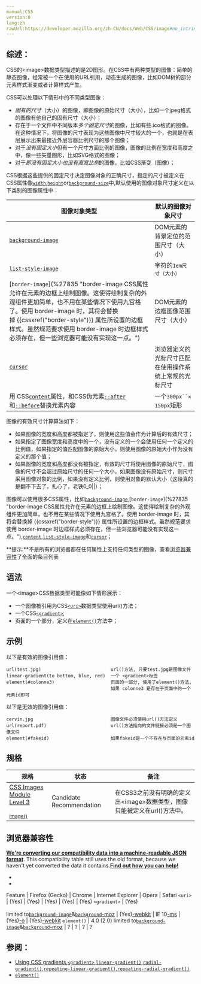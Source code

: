 ```yaml
---
manual:CSS
version:0
lang:zh
rawUrl:https://developer.mozilla.org/zh-CN/docs/Web/CSS/image#no_intrinsic
---
```





## 综述：<a name="综述："></a>


CSS的&lt;image&gt;数据类型描述的是2D图形。在CSS中有两种类型的图像：简单的静态图像，经常被一个在使用的URL引用，动态生成的图像，比如DOM树的部分元素样式渐变或者计算样式产生。



CSS可以处理以下情形中的不同类型图像：


* *固有的尺寸*（大小）的图像，即图像的原始尺寸（大小），比如一个jpeg格式的图像有他自己的固有尺寸（大小）；
* 存在于一个文件中不同版本*多个固定尺寸*的图像，比如有些.ico格式的图像。在这种情况下，将图像的尺寸表现为这些图像中尺寸较大的一个，也就是在表层展示出来最接近外层容器比例尺寸的那个图像；
* 对于*没有固定大小*但有一个尺寸方面比例的图像，图像的比例在宽度和高度之中，像一些矢量图形，比如SVG格式的图像；
* 对于*即没有固定大小也没有高宽比例*的图像，比如CSS渐变（图像）；


CSS根据这些提供的固定尺寸决定图像对象的正确尺寸，指定的尺寸被定义在CSS属性像[`width`](%28260 "width 属性指定了元素内容区的宽度. 内容区在元素padding，border和margin里面。"),[`height`](%27994 "height 指定元素内容区高度。 内容区 content area 在元素padding, border, and margin 的里面。")or[`background-size`](%27814 "background-size 设置背景图片大小。")中,默认使用的图像对象尺寸定义在以下类别的图像属性中：


图像对象类型 | 默认的图像对象尺寸 
 ---  |  ---  | 
[`background-image`](%27810 "CSS background-image 属性用于为一个元素设置一个或者多个背景图像。图像在绘制时，以z方向堆叠的方式进行。先指定的图像会在之后指定的图像上面绘制。因此指定的第一个图像最接近用户。") | DOM元素的背景定位的范围尺寸（大小） 
[`list-style-image`](%28034 "list-style-image 属性用来指定一个能用来作为列表元素标记的图片。") | 字符的`1em尺寸（大小）` 
[`border-image`](%27835 "border-image CSS属性允许在元素的边框上绘制图像。这使得绘制复杂的外观组件更加简单，也不用在某些情况下使用九宫格了。使用 border-image 时，其将会替换掉 {{cssxref("border-style")}} 属性所设置的边框样式。虽然规范要求使用 border-image 时边框样式必须存在，但一些浏览器可能没有实现这一点。") | DOM元素的边框图像范围尺寸（大小） 
[`cursor`](%23734 "cursor CSS属性定义鼠标指针悬浮在元素上方显示的鼠标光标。") | 浏览器定义的光标尺寸匹配在使用操作系统上常规的光标尺寸 
用 CSS[`content`](%27900 "CSS的 content CSS 属性用于在元素的  ::before 和 ::after 伪元素中插入内容。使用content 属性插入的内容都是匿名的可替换元素。")属性，和CSS伪元素[`::after`](%26456 "CSS伪元素::after用来创建一个伪元素，做为已选中元素的最后一个子元素。通常会配合content属性来为该元素添加装饰内容。这个虚拟元素默认是行内元素。")和[`::before`](%26455 "常通过 content 属性来为一个元素添加修饰性的内容。")替换元素内容 | 一个`300px``× 150px`矩形 



图像的有效尺寸计算算法如下：


* 如果图像的宽度和高度都被指定了，则使用这些值会作为计算后的有效尺寸；
* 如果指定了图像宽度和高度中的一个，没有定义的一个会使用任何一个定义的比例值，如果指定的值匹配图像的原始大小，则使用图像的原始大小作为没有定义的那个值；
* 如果图像的宽度和高度都没有被指定，有效的尺寸将使用图像的原始尺寸，图像的尺寸不会超过原始尺寸的任何一个大小，如果图像没有原始尺寸，则尺寸采用图像对象的比例，如果没有定义比例，则使用对象的默认大小（这段真的是翻不下去了，扎心了，老铁0_0||）；


图像可以使用很多CSS属性，比如[`background-image`](%27810 "CSS background-image 属性用于为一个元素设置一个或者多个背景图像。图像在绘制时，以z方向堆叠的方式进行。先指定的图像会在之后指定的图像上面绘制。因此指定的第一个图像最接近用户。"),[`border-image`](%27835 "border-image CSS属性允许在元素的边框上绘制图像。这使得绘制复杂的外观组件更加简单，也不用在某些情况下使用九宫格了。使用 border-image 时，其将会替换掉 {{cssxref("border-style")}} 属性所设置的边框样式。虽然规范要求使用 border-image 时边框样式必须存在，但一些浏览器可能没有实现这一点。"),[`content`](%27900 "CSS的 content CSS 属性用于在元素的  ::before 和 ::after 伪元素中插入内容。使用content 属性插入的内容都是匿名的可替换元素。"),[`list-style-image`](%28034 "list-style-image 属性用来指定一个能用来作为列表元素标记的图片。")和[`cursor`](%23734 "cursor CSS属性定义鼠标指针悬浮在元素上方显示的鼠标光标。")；

**提示:**不是所有的浏览器都在任何属性上支持任何类型的图像，查看[浏览器兼容性](%30526 "")了全面的条目列表

## 语法<a name="语法"></a>


一个&lt;image&gt;CSS数据类型可能像如下情形展示：


* 一个图像被引用为CSS[`<uri>`](%28572 "此页面仍未被本地化, 期待您的翻译!")数据类型使用url()方法；
* 一个CSS[`<gradient>`](%27975 "<gradient> 数据类型由下列函数定义。");
* 页面的一个部分，定义在[`element()`](%27918 "此页面仍未被本地化, 期待您的翻译!")方法中；

## 示例<a name="示例"></a>


以下是有效的图像引用值：


```
url(test.jpg)                          url()方法, 只要test.jpg是图像文件
linear-gradient(to bottom, blue, red)  一个 <gradient>标签
element(#colonne3)                     页面的一部分, 使用了element()方法,
                                       如果 colonne3 是存在于页面中的一个元素id即可
```


以下是无效的图像引用值：


```
cervin.jpg                             图像文件必须使用url()方法定义
url(report.pdf)                        url()方法指向的文件链接必须是一个图像文件
element(#fakeid)                       如果fakeid是一个不存在与页面的元素id
```

## 规格<a name="Specifications"></a>

规格 | 状态 | 备注 
 ---  |  ---  |  ---  | 
[CSS Images Module Level 3<br></br><small>image()</small>](%30527 "") | Candidate Recommendation | 在CSS3之前没有明确的定义出&lt;image&gt;数据类型，图像只能被定义在url()方法中。 


## 浏览器兼容性<a name="浏览器兼容性"></a>


**[We&#39;re converting our compatibility data into a machine-readable JSON format](%3344 "")**. This compatibility table still uses the old format, because we haven&#39;t yet converted the data it contains.**[Find out how you can help!](%3392 "")**


* 
* 

Feature | Firefox (Gecko) | Chrome | Internet Explorer | Opera | Safari 
`<uri>` | (Yes) | (Yes) | (Yes) | (Yes) | (Yes) 
`<gradient>` | (Yes)<br></br>limited to[`background-image`](%27810 "CSS background-image 属性用于为一个元素设置一个或者多个背景图像。图像在绘制时，以z方向堆叠的方式进行。先指定的图像会在之后指定的图像上面绘制。因此指定的第一个图像最接近用户。")&amp;[`background`](%147 "background 是CSS简写属性，用来集中设置各种背景属性。background 可以用来设置一个或多个属性:background-color, background-image, background-position, background-repeat, background-size, background-attachment。")[-moz](%3568 "The name of this feature is prefixed with '-moz' as this browser considers it experimental") | (Yes)[-webkit](%3568 "The name of this feature is prefixed with '-webkit' as this browser considers it experimental") | IE 10[-ms](%3568 "The name of this feature is prefixed with '-ms' as this browser considers it experimental") | (Yes)[-o](%3568 "The name of this feature is prefixed with '-o' as this browser considers it experimental") | (Yes)[-webkit](%3568 "The name of this feature is prefixed with '-webkit' as this browser considers it experimental") 
`element()` | 4.0 (2.0) limited to[`background-image`](%27810 "CSS background-image 属性用于为一个元素设置一个或者多个背景图像。图像在绘制时，以z方向堆叠的方式进行。先指定的图像会在之后指定的图像上面绘制。因此指定的第一个图像最接近用户。")&amp;[`background`](%147 "background 是CSS简写属性，用来集中设置各种背景属性。background 可以用来设置一个或多个属性:background-color, background-image, background-position, background-repeat, background-size, background-attachment。")[-moz](%3568 "The name of this feature is prefixed with '-moz' as this browser considers it experimental") | ? | ? | ? | ? 




## 参阅：<a name="参阅："></a>

* [Using CSS gradients](%30528 "Using gradients"),[`<gradient>`](%27975 "<gradient> 数据类型由下列函数定义。"),[`linear-gradient()`](%28031 "此页面仍未被本地化, 期待您的翻译!"),[`radial-gradient()`](%28140 "此页面仍未被本地化, 期待您的翻译!"),[`repeating-linear-gradient()`](%28148 "此页面仍未被本地化, 期待您的翻译!"),[`repeating-radial-gradient()`](%28149 "此页面仍未被本地化, 期待您的翻译!")
* [`element()`](%27918 "此页面仍未被本地化, 期待您的翻译!")



